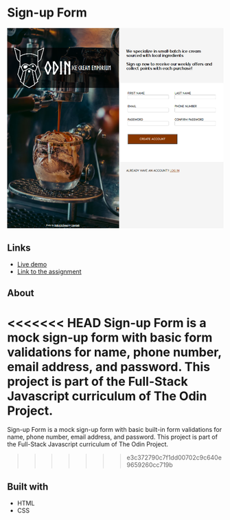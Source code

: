 # Sign-up Form
<img src="images/screenshot.png">

## Links
* <a href="https://rawcdn.githack.com/lhtn/sign-up/e3c372790c7f1dd00702c9c640e9659260cc719b/index.html">Live demo</a>
* <a href="https://www.theodinproject.com/lessons/intermediate-html-and-css-sign-up-form">Link to the assignment</a>

## About
<<<<<<< HEAD
Sign-up Form is a mock sign-up form with basic form validations for name, phone number, email address, and password. This project is part of the Full-Stack Javascript curriculum of The Odin Project.
=======
Sign-up Form is a mock sign-up form with basic built-in form validations for name, phone number, email address, and password. This project is part of the Full-Stack Javascript curriculum of The Odin Project.
>>>>>>> e3c372790c7f1dd00702c9c640e9659260cc719b

## Built with
* HTML
* CSS

